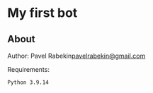 My first bot
====

About
-----


Author: Pavel Rabekin<pavelrabekin@gmail.com>

Requirements:

    Python 3.9.14